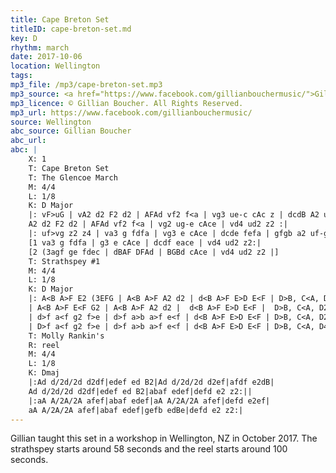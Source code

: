 ```yaml
---
title: Cape Breton Set
titleID: cape-breton-set.md
key: D
rhythm: march
date: 2017-10-06
location: Wellington
tags:
mp3_file: /mp3/cape-breton-set.mp3
mp3_source: <a href="https://www.facebook.com/gillianbouchermusic/">Gillian Boucher</a>
mp3_licence: © Gillian Boucher. All Rights Reserved.
mp3_url: https://www.facebook.com/gillianbouchermusic/
source: Wellington
abc_source: Gillian Boucher
abc_url:
abc: |
    X: 1
    T: Cape Breton Set
    T: The Glencoe March
    M: 4/4
    L: 1/8
    K: D Major
    |: vF>uG | vA2 d2 F2 d2 | AFAd vf2 f<a | vg3 ue-c cAc z | dcdB A2 uF>-G |
    A2 d2 F2 d2 | AFAd vf2 f<a | vg2 ug-e cAce | vd4 ud2 z2 :|
    |: uf>vg z2 z4 | va3 g fdfa | vg3 e cAce | dcde fefa | gfgb a2 uf-g |
    [1 va3 g fdfa | g3 e cAce | dcdf eace | vd4 ud2 z2:|
    [2 (3agf ge fdec | dBAF DFAd | BGBd cAce | vd4 ud2 z2 |]
    T: Strathspey #1
    M: 4/4
    L: 1/8
    K: D Major
    |: A<B A>F E2 (3EFG | A<B A>F A2 d2 | d<B A>F E>D E<F | D>B, C<A, D2 FG |
    | A<B A>F E<F G2 | A<B A>F A2 d2 |  d<B A>F E>D E<F |  D>B, C<A, D2 d2 |
    | d>f a<f g2 f>e | d>f a>b a>f e<f | d<B A>F E>D E<F | D>B, C<A, D2 D<E |
    | D>f a<f g2 f>e | d>f a>b a>f e<f | d<B A>F E>D E<F | D>B, C<A, D4 :|
    T: Molly Rankin's
    R: reel
    M: 4/4
    L: 1/8
    K: Dmaj
    |:Ad d/2d/2d d2df|edef ed B2|Ad d/2d/2d d2ef|afdf e2dB|
    Ad d/2d/2d d2df|edef ed B2|abaf edef|defd e2 z2:||
    |:aA A/2A/2A afef|abaf edef|aA A/2A/2A afef|defd e2ef|
    aA A/2A/2A afef|abaf edef|gefb edBe|defd e2 z2:|
---
```

Gillian taught this set in a workshop in Wellington, NZ in October 2017. The strathspey starts around 58 seconds and the reel starts around 100 seconds.
